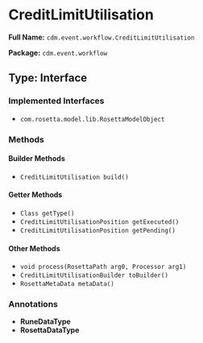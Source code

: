 # CreditLimitUtilisation

**Full Name:** `cdm.event.workflow.CreditLimitUtilisation`

**Package:** `cdm.event.workflow`

## Type: Interface

### Implemented Interfaces

- `com.rosetta.model.lib.RosettaModelObject`

### Methods

#### Builder Methods

- `CreditLimitUtilisation build()`

#### Getter Methods

- `Class getType()`
- `CreditLimitUtilisationPosition getExecuted()`
- `CreditLimitUtilisationPosition getPending()`

#### Other Methods

- `void process(RosettaPath arg0, Processor arg1)`
- `CreditLimitUtilisationBuilder toBuilder()`
- `RosettaMetaData metaData()`

### Annotations

- **RuneDataType**
- **RosettaDataType**

